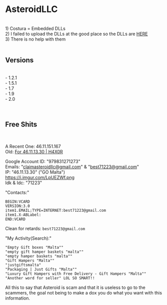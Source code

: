 # AsteroidLLC
<br>1) Costura = Embedded DLLs<br>2) I failed to upload the DLLs at the good place so the DLLs are [HERE](https://github.com/HideakiAtsuyo/AsteroidLLC/tree/main/1.5.1/NotEmbeddedDLLs)<br>3) There is no help with them<br><br>



## Versions
<br>- 1.2.1<br>- 1.5.1<br>- 1.7<br>- 1.9<br>- 2.0



<br>

## Free Shits
<br>

A Recent One: 46.11.151.167<br>
Old: [For 46.11.13.30 | H4X0R](https://pastebin.com/nHg5FLUt)


Google Account ID: "979831271273"<br>Emails: "claimasteroidllc@gmail.com" & "best71223@gmail.com"<br>IP: "46.11.13.30" ("GO Malta")<br>https://i.imgur.com/LpUEZWf.png<br>Idk & Idc: "71223"<br>


"Contacts:"
```
BEGIN:VCARD
VERSION:3.0
item1.EMAIL;TYPE=INTERNET:best71223@gmail.com
item1.X-ABLabel:
END:VCARD
```
Clean for retards: `best71223@gmail.com`

"My Activity(Search):"
```
"Empty Gift boxes "Malta""
"empty gift hamper baskets "malta""
"empty hamper baskets "malta""
"Gift Hampers "Malta""
"justgiftsmalta"
"Packaging | Just Gifts "Malta""
"Luxury Gift Hampers with Free Delivery - Gift Hampers "Malta""
"Another word for seller" LOL SO SMART!!
```
All this to say that Asteroid is scam and that it is useless to go to the scammers, the goal not being to make a dox you do what you want with this information.

<!--
Legal Name: Joswel
Legal Surname: Grima
IP Address: 78.133.35.130
ID Card No. : N/A
Date Of Birth: 8th March 2005
Relashionship: Dating Emi Emilia
Phone Number: +356 79298273
Main Email: joswelgrimamt@gmail.com
Job: Owner/Founder JG Enterprise
Address: Zejtun, Malta
Discord Account: bandit#0001 + null#9223
School: St.Thomas More Collage, Zejtun Secondary Collage
Interests: Security and Software Development
Instagram: www.instagram.com/joswel_gtr
-->












<!-- I will share the Stubs only if i'm allowed by Asteroid OR Nex, the original creator of Lunar is Nex(Asteroid is a skidded version of an old Lunar version) -->
